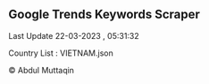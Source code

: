 

## Google Trends Keywords Scraper 
 
Last Update 22-03-2023 , 05:31:32

Country List :
VIETNAM.json



© Abdul Muttaqin 
